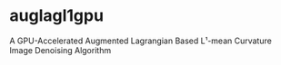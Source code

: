 # auglagl1gpu
A GPU-Accelerated Augmented Lagrangian Based L¹-mean Curvature Image Denoising Algorithm
